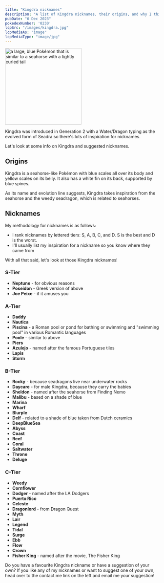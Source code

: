 ```yaml
---
title: "Kingdra nicknames"
description: "A list of Kingdra nicknames, their origins, and why I think they're cool."
pubDate: "6 Dec 2023"
pokedexNumber: '0230'
lcpSrc: "/images/kingdra.jpg"
lcpMediaAs: "image"
lcpMediaType: "image/jpg"
---
```


<div class="img-center"><img src="/images/kingdra.jpg" width="250px" height="250px" alt="a large, blue Pokémon that is similar to a seahorse with a tightly curled tail"></div>

Kingdra was introduced in Generation 2 with a Water/Dragon typing as the evolved form of Seadra so there's lots of inspiration for nicknames.

Let's look at some info on Kingdra and suggested nicknames.

## Origins

Kingdra is a seahorse-like Pokémon with blue scales all over its body and yellow scales on its belly. It also has a white fin on its back, supported by blue spines.

As its name and evolution line suggests, Kingdra takes inspiration from the seahorse and the weedy seadragon, which is related to seahorses.

## Nicknames

My methodology for nicknames is as follows:

* I rank nicknames by lettered tiers: S, A, B, C, and D. S is the best and D is the worst.
* I'll usually list my inspiration for a nickname so you know where they came from

With all that said, let's look at those Kingdra nicknames!

### S-Tier

* **Neptune** - for obvious reasons
* **Poseidon** - Greek version of above
* **Joe Peixe** - if it amuses you

### A-Tier

* **Daddy**
* **Nautica**
* **Piscina** - a Roman pool or pond for bathing or swimming and "swimming pool" in various Romantic languages
* **Poole** - similar to above
* **Piers**
* **Azulejo** - named after the famous Portuguese tiles
* **Lapis**
* **Storm**

### B-Tier

* **Rocky** - because seadragons live near underwater rocks
* **Daycare** - for male Kingdra, because they carry the babies
* **Sheldon** - named after the seahorse from Finding Nemo
* **Malibu** - based on a shade of blue
* **Marina**
* **Wharf**
* **Blurple**
* **Delf** - related to a shade of blue taken from Dutch ceramics
* **DeepBlueSea**
* **Abyss**
* **Coast**
* **Reef**
* **Coral**
* **Saltwater**
* **Throne**
* **Deluge**

### C-Tier

* **Weedy**
* **Cornflower**
* **Dodger** - named after the LA Dodgers
* **Puerto Rico**
* **Celeste**
* **Dragonlord** - from Dragon Quest
* **Myth**
* **Lair**
* **Legend**
* **Tidal**
* **Surge**
* **Ebb**
* **Flow**
* **Crown**
* **Fisher King** - named after the movie, The Fisher King

Do you have a favourite Kingdra nickname or have a suggestion of your own? If you like any of my nicknames or want to suggest one of your own, head over to the contact me link on the left and email me your suggestion!